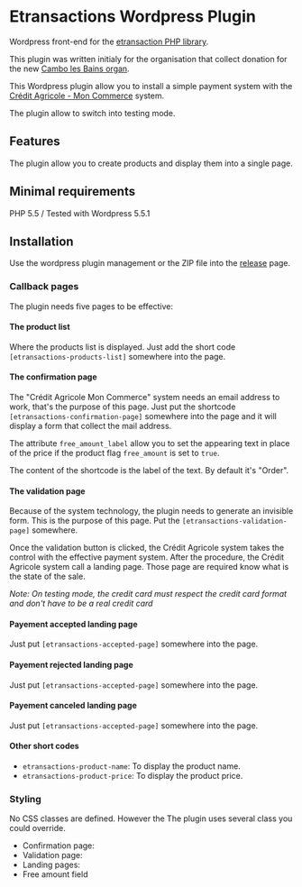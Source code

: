 # Etransactions Wordpress Plugin

Wordpress front-end for the [etransaction PHP library](https://github.com/regisf/php-etransactions).

This plugin was written initialy for the organisation that collect donation for the new [Cambo les Bains organ](https://les-amis-de-lorgue-stlaurent-de-cambo.fr/).

This Wordpress plugin allow you to install a simple payment system with the [Crédit Agricole - Mon Commerce](https://http://www.ca-moncommerce.com/) system.

The plugin allow to switch into testing mode. 

## Features

The plugin allow you to create products and display them into a single page.   

## Minimal requirements

PHP 5.5 / Tested with Wordpress 5.5.1

## Installation

Use the wordpress plugin management or the ZIP file into the [release](https://github.com/regisf/wp-etransactions/releases/tag/v1.0.0) page.

### Callback pages

The plugin needs five pages to be effective:

#### The product list

Where the products list is displayed. Just add the short code `[etransactions-products-list]` somewhere into 
the page.

#### The confirmation page

The "Crédit Agricole Mon Commerce" system needs an email address to work, that's
the purpose of this page. Just put the shortcode 
`[etransactions-confirmation-page]` somewhere into the page and it will display 
a form that collect the mail address.

The attribute `free_amount_label` allow you to set the appearing text in place 
of the price if the product flag `free_amount` is set to `true`.

The content of the shortcode is the label of the text. By default it's "Order".

#### The validation page

Because of the system technology, the plugin needs to generate an invisible
form. This is the purpose of this page. Put the `[etransactions-validation-page]`
somewhere.

Once the validation button is clicked, the Crédit Agricole system takes the 
control with the effective payment system. After the procedure, the Crédit 
Agricole system call a landing page. Those page are required know what is 
the state of the sale. 

_Note: On testing mode, the credit card must respect the credit card format and
don't have to be a real credit card_

#### Payement accepted landing page

Just put `[etransactions-accepted-page]` somewhere into the page. 

#### Payement rejected landing page

Just put `[etransactions-accepted-page]` somewhere into the page.

#### Payement canceled landing page

Just put `[etransactions-accepted-page]` somewhere into the page.

#### Other short codes

* `etransactions-product-name`: To display the product name.
* `etransactions-product-price`: To display the product price.  

### Styling

No CSS classes are defined. However the The plugin uses several class you 
could override. 

* Confirmation page:
* Validation page:
* Landing pages: 
* Free amount field